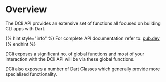 # Overview

The DCli API provides an extensive set of functions all focused on building CLI apps with Dart.

{% hint style="info" %}
For complete API documentation refer to: [pub.dev](https://pub.dev/documentation/dcli/latest/dcli/dcli-library.html)
{% endhint %}

DCli exposes a significant no. of global functions and most of your interaction with the DCli API will be via these global functions.

DCli also exposes a number of Dart Classes which generally provide more specialised functionality.

